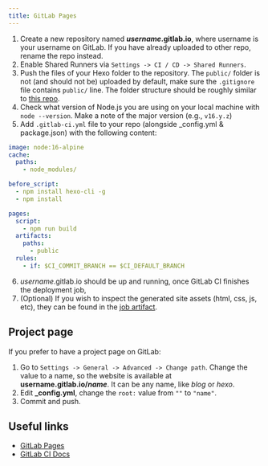 ```yaml
---
title: GitLab Pages
---
```


1. Create a new repository named <b>_username_.gitlab.io</b>, where username is your username on GitLab. If you have already uploaded to other repo, rename the repo instead.
2. Enable Shared Runners via `Settings -> CI / CD -> Shared Runners`.
3. Push the files of your Hexo folder to the repository. The `public/` folder is not (and should not be) uploaded by default, make sure the `.gitignore` file contains `public/` line. The folder structure should be roughly similar to [this repo](https://gitlab.com/pages/hexo).
4. Check what version of Node.js you are using on your local machine with `node --version`. Make a note of the major version (e.g., `v16.y.z`)
5. Add `.gitlab-ci.yml` file to your repo (alongside \_config.yml & package.json) with the following content:

```yml
image: node:16-alpine
cache:
  paths:
    - node_modules/

before_script:
  - npm install hexo-cli -g
  - npm install

pages:
  script:
    - npm run build
  artifacts:
    paths:
      - public
  rules:
    - if: $CI_COMMIT_BRANCH == $CI_DEFAULT_BRANCH
```

6. _username_.gitlab.io should be up and running, once GitLab CI finishes the deployment job,
7. (Optional) If you wish to inspect the generated site assets (html, css, js, etc), they can be found in the [job artifact](https://docs.gitlab.com/ee/ci/jobs/job_artifacts.html).

## Project page

If you prefer to have a project page on GitLab:

1. Go to `Settings -> General -> Advanced -> Change path`. Change the value to a name, so the website is available at <b>username.gitlab.io/_name_</b>. It can be any name, like _blog_ or _hexo_.
2. Edit **\_config.yml**, change the `root:` value from `""` to `"name"`.
3. Commit and push.

## Useful links

- [GitLab Pages](https://docs.gitlab.com/ee/user/project/pages/)
- [GitLab CI Docs](https://docs.gitlab.com/ee/ci/yaml/)
